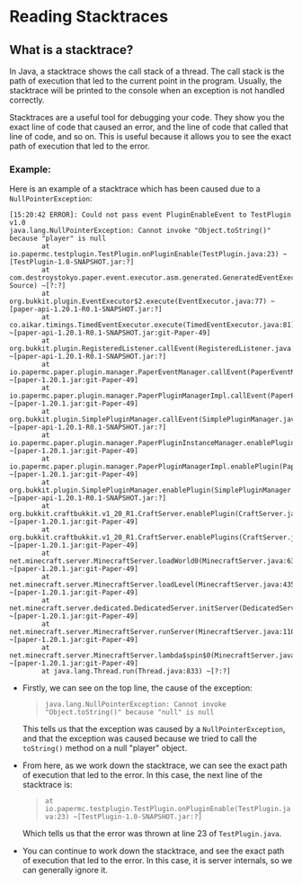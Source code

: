 # Reading Stacktraces

## What is a stacktrace?
In Java, a stacktrace shows the call stack of a thread. The call stack is the path of execution that led to the current point in the program.
Usually, the stacktrace will be printed to the console when an exception is not handled correctly.

Stacktraces are a useful tool for debugging your code. They show you the exact line of code that caused an error, and the 
line of code that called that line of code, and so on. This is useful because it allows you to see the exact path of execution that led to the error.

### Example:

Here is an example of a stacktrace which has been caused due to a `NullPointerException`:

```
[15:20:42 ERROR]: Could not pass event PluginEnableEvent to TestPlugin v1.0
java.lang.NullPointerException: Cannot invoke "Object.toString()" because "player" is null
        at io.papermc.testplugin.TestPlugin.onPluginEnable(TestPlugin.java:23) ~[TestPlugin-1.0-SNAPSHOT.jar:?]
        at com.destroystokyo.paper.event.executor.asm.generated.GeneratedEventExecutor1.execute(Unknown Source) ~[?:?]
        at org.bukkit.plugin.EventExecutor$2.execute(EventExecutor.java:77) ~[paper-api-1.20.1-R0.1-SNAPSHOT.jar:?]
        at co.aikar.timings.TimedEventExecutor.execute(TimedEventExecutor.java:81) ~[paper-api-1.20.1-R0.1-SNAPSHOT.jar:git-Paper-49]
        at org.bukkit.plugin.RegisteredListener.callEvent(RegisteredListener.java:70) ~[paper-api-1.20.1-R0.1-SNAPSHOT.jar:?]
        at io.papermc.paper.plugin.manager.PaperEventManager.callEvent(PaperEventManager.java:54) ~[paper-1.20.1.jar:git-Paper-49]
        at io.papermc.paper.plugin.manager.PaperPluginManagerImpl.callEvent(PaperPluginManagerImpl.java:126) ~[paper-1.20.1.jar:git-Paper-49]
        at org.bukkit.plugin.SimplePluginManager.callEvent(SimplePluginManager.java:615) ~[paper-api-1.20.1-R0.1-SNAPSHOT.jar:?]
        at io.papermc.paper.plugin.manager.PaperPluginInstanceManager.enablePlugin(PaperPluginInstanceManager.java:200) ~[paper-1.20.1.jar:git-Paper-49]
        at io.papermc.paper.plugin.manager.PaperPluginManagerImpl.enablePlugin(PaperPluginManagerImpl.java:104) ~[paper-1.20.1.jar:git-Paper-49]
        at org.bukkit.plugin.SimplePluginManager.enablePlugin(SimplePluginManager.java:507) ~[paper-api-1.20.1-R0.1-SNAPSHOT.jar:?]
        at org.bukkit.craftbukkit.v1_20_R1.CraftServer.enablePlugin(CraftServer.java:636) ~[paper-1.20.1.jar:git-Paper-49]
        at org.bukkit.craftbukkit.v1_20_R1.CraftServer.enablePlugins(CraftServer.java:547) ~[paper-1.20.1.jar:git-Paper-49]
        at net.minecraft.server.MinecraftServer.loadWorld0(MinecraftServer.java:636) ~[paper-1.20.1.jar:git-Paper-49]
        at net.minecraft.server.MinecraftServer.loadLevel(MinecraftServer.java:435) ~[paper-1.20.1.jar:git-Paper-49]
        at net.minecraft.server.dedicated.DedicatedServer.initServer(DedicatedServer.java:308) ~[paper-1.20.1.jar:git-Paper-49]
        at net.minecraft.server.MinecraftServer.runServer(MinecraftServer.java:1101) ~[paper-1.20.1.jar:git-Paper-49]
        at net.minecraft.server.MinecraftServer.lambda$spin$0(MinecraftServer.java:318) ~[paper-1.20.1.jar:git-Paper-49]
        at java.lang.Thread.run(Thread.java:833) ~[?:?]
```

-   Firstly, we can see on the top line, the cause of the exception:
    > `java.lang.NullPointerException: Cannot invoke "Object.toString()" because "null" is null`

    This tells us that the exception was caused by a `NullPointerException`, 
    and that the exception was caused because we tried to call the `toString()` method on a null "player" object.

-   From here, as we work down the stacktrace, we can see the exact path of execution that led to the error. In this case, 
    the next line of the stacktrace is:
    > `at io.papermc.testplugin.TestPlugin.onPluginEnable(TestPlugin.java:23) ~[TestPlugin-1.0-SNAPSHOT.jar:?]`
    
    Which tells us that the error was thrown at line 23 of `TestPlugin.java`.

-   You can continue to work down the stacktrace, and see the exact path of execution that led to the error. In this case,
    it is server internals, so we can generally ignore it.
